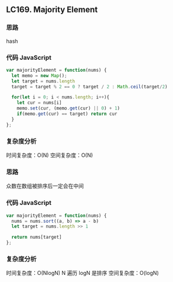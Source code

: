 ## LC169. Majority Element

### 思路

hash

### 代码 JavaScript

```JavaScript
var majorityElement = function(nums) {
  let memo = new Map();
  let target = nums.length
  target = target % 2 == 0 ? target / 2 : Math.ceil(target/2)

  for(let i = 0; i < nums.length; i++){
    let cur = nums[i]
    memo.set(cur, (memo.get(cur) || 0) + 1)
    if(memo.get(cur) == target) return cur
  }
};

```

### 复杂度分析

时间复杂度：O(N)
空间复杂度：O(N)

### 思路

众数在数组被排序后一定会在中间

### 代码 JavaScript

```JavaScript
var majorityElement = function(nums) {
  nums = nums.sort((a, b) => a - b)
  let target = nums.length >> 1

  return nums[target]
};

```

### 复杂度分析

时间复杂度：O(NlogN) N 遍历 logN 是排序
空间复杂度：O(logN)
